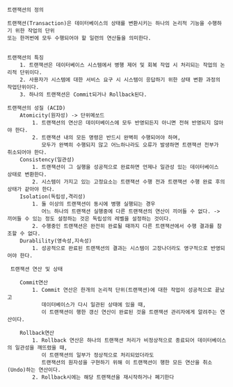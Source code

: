 	트랜잭션의 정의 
	
	트랜잭션(Transaction)은 데이터베이스의 상태를 변환시키는 하나의 논리적 기능을 수행하기 위한 작업의 단위 
	또는 한꺼번에 모두 수행되어야 할 일련의 연산들을 의미한다.
	
	
	트랜잭션의 특징
		1. 트랜잭션은 데이터베이스 시스템에서 병행 제어 및 회복 작업 시 처리되는 작업의 논리적 단위이다.
		2. 사용자가 시스템에 대한 서비스 요구 시 시스템이 응답하기 위한 상태 변환 과정의 작업단위이다.
		3. 하나의 트랜잭션은 Commit되거나 Rollback된다.
	
	트랜잭션의 성질 (ACID)
		Atomicity(원자성) -> 단위메쏘드
			1. 트랜잭션의 연산은 데이터베이스에 모두 반영되든지 아니면 전혀 반영되지 않아야 한다.
			2. 트랜잭션 내의 모든 명령은 반드시 완벽히 수행되어야 하며, 
			   모두가 완벽히 수행되지 않고 어느하나라도 오류가 발생하면 트랜잭션 전부가 취소되어야 한다.
		Consistency(일관성)
			1. 트랜잭션이 그 실행을 성공적으로 완료하면 언제나 일관성 있는 데이터베이스 상태로 변환한다.
			2. 시스템이 가지고 있는 고정요소는 트랜잭션 수행 전과 트랜잭션 수행 완료 후의 상태가 같아야 한다.
		Isolation(독립성,격리성)
			1. 둘 이상의 트랜잭션이 동시에 병행 실행되는 경우 
			   어느 하나의 트랜잭션 실행중에 다른 트랜잭션의 연산이 끼어들 수 없다. -> 끼어들 수 있는 정도 설정하는 것은 독립성의 레벨을 설정하는 것이다.
			2. 수행중인 트랜잭션은 완전히 완료될 때까지 다른 트랜잭션에서 수행 결과를 참조할 수 없다.
		Durablility(영속성,지속성)
			1. 성공적으로 완료된 트랜잭션의 결과는 시스템이 고장나더라도 영구적으로 반영되어야 한다.
			
     트랜잭션 연산 및 상태 
 	
		Commit연산
			1. Commit 연산은 한개의 논리적 단위(트랜잭션)에 대한 작업이 성공적으로 끝났고 
			   데이터베이스가 다시 일관된 상태에 있을 때, 
			   이 트랜잭션이 행한 갱신 연산이 완료된 것을 트랜잭션 관리자에게 알려주는 연산이다.

		Rollback연산
			1. Rollback 연산은 하나의 트랜잭션 처리가 비정상적으로 종료되어 데이터베이스의 일관성을 깨뜨렸을 때,
			   이 트랜잭션의 일부가 정상적으로 처리되었더라도 
			   트랜잭션의 원자성을 구현하기 위해 이 트랜잭션이 행한 모든 연산을 취소(Undo)하는 연산이다.
			2. Rollback시에는 해당 트랜잭션을 재시작하거나 폐기한다	
			
			